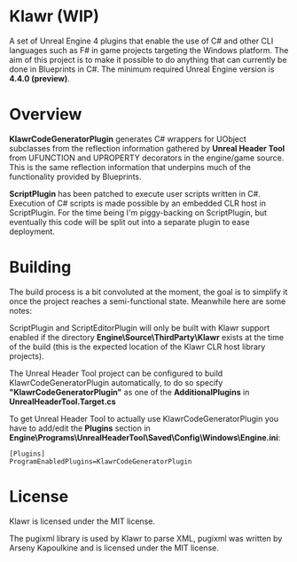 Klawr (WIP)
=======

A set of Unreal Engine 4 plugins that enable the use of C# and other CLI languages such as F# in game projects targeting the Windows platform. The aim of this project is to make it possible to do anything that can currently be done in Blueprints in C#. The minimum required Unreal Engine version is **4.4.0 (preview)**.

Overview
======
**KlawrCodeGeneratorPlugin** generates C# wrappers for UObject subclasses from the reflection information gathered by  **Unreal Header Tool** from UFUNCTION and UPROPERTY decorators in the engine/game source. This is the same reflection information that underpins much of the functionality provided by Blueprints.

**ScriptPlugin** has been patched to execute user scripts written in C#. Execution of C# scripts is made possible by an embedded CLR host in ScriptPlugin. For the time being I'm piggy-backing on ScriptPlugin, but eventually this code will be split out into a separate plugin to ease deployment.

Building
======

The build process is a bit convoluted at the moment, the goal is to simplify it once the project reaches a semi-functional state. Meanwhile here are some notes:

ScriptPlugin and ScriptEditorPlugin will only be built with Klawr support enabled if the directory **Engine\Source\ThirdParty\Klawr** exists at the time of the build (this is the expected location of the Klawr CLR host library projects).

The Unreal Header Tool project can be configured to build KlawrCodeGeneratorPlugin automatically, to do so specify **"KlawrCodeGeneratorPlugin"** as one of the **AdditionalPlugins** in **UnrealHeaderTool.Target.cs**

To get Unreal Header Tool to actually use KlawrCodeGeneratorPlugin you have to add/edit the **Plugins** section in **Engine\Programs\UnrealHeaderTool\Saved\Config\Windows\Engine.ini**:
```
[Plugins]
ProgramEnabledPlugins=KlawrCodeGeneratorPlugin
```

License
=====
Klawr is licensed under the MIT license.

The pugixml library is used by Klawr to parse XML, pugixml was written by Arseny Kapoulkine and is licensed under the MIT license.
